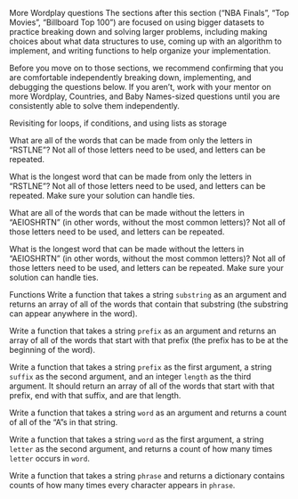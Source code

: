 
More Wordplay questions
The sections after this section (“NBA Finals”, “Top Movies”, “Billboard Top 100”) are focused on using bigger datasets to practice breaking down and solving larger problems, including making choices about what data structures to use, coming up with an algorithm to implement, and writing functions to help organize your implementation.

Before you move on to those sections, we recommend confirming that you are comfortable independently breaking down, implementing, and debugging the questions below. If you aren’t, work with your mentor on more Wordplay, Countries, and Baby Names-sized questions until you are consistently able to solve them independently.


Revisiting for loops, if conditions, and using lists as storage
<!-- What are all of the words that both start with a “TH” and end with a “TH”?

What are all of the words that have only “U”s for vowels?

What are all of the words that have only “E”s for vowels and are at least 15 letters long?

What are all of the words that start with “PRO”, end in “ING”, and are exactly 11 letters long?

What are the shortest words that start with “PRO” and end in “ING”? Make sure your solution can handle ties. -->

What are all of the words that can be made from only the letters in “RSTLNE”? Not all of those letters need to be used, and letters can be repeated.

What is the longest word that can be made from only the letters in “RSTLNE”? Not all of those letters need to be used, and letters can be repeated. Make sure your solution can handle ties.

What are all of the words that can be made without the letters in “AEIOSHRTN” (in other words, without the most common letters)? Not all of those letters need to be used, and letters can be repeated.

What is the longest word that can be made without the letters in “AEIOSHRTN” (in other words, without the most common letters)? Not all of those letters need to be used, and letters can be repeated. Make sure your solution can handle ties.


Functions
Write a function that takes a string `substring` as an argument and returns an array of all of the words that contain that substring (the substring can appear anywhere in the word).

Write a function that takes a string `prefix` as an argument and returns an array of all of the words that start with that prefix (the prefix has to be at the beginning of the word).

Write a function that takes a string `prefix` as the first argument, a string `suffix` as the second argument, and an integer `length` as the third argument. It should return an array of all of the words that start with that prefix, end with that suffix, and are that length.

Write a function that takes a string `word` as an argument and returns a count of all of the “A”s in that string.

Write a function that takes a string `word` as the first argument, a string `letter` as the second argument, and returns a count of how many times `letter` occurs in `word`.

Write a function that takes a string `phrase` and returns a dictionary contains counts of how many times every character appears in `phrase`.